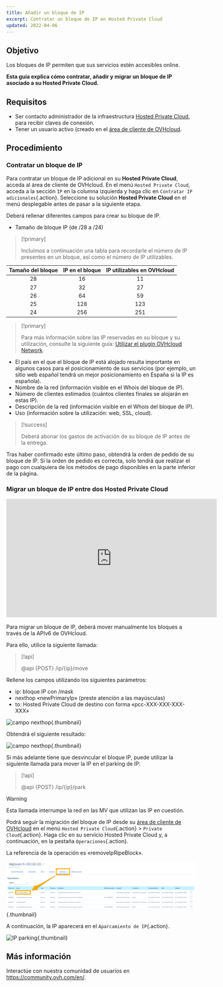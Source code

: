 ```yaml
---
title: Añadir un bloque de IP
excerpt: Contratar un bloque de IP en Hosted Private Cloud
updated: 2022-04-06
---
```


## Objetivo

Los bloques de IP permiten que sus servicios estén accesibles online. 

**Esta guía explica cómo contratar, añadir y migrar un bloque de IP asociado a su Hosted Private Cloud.**

## Requisitos

- Ser contacto administrador de la infraestructura [Hosted Private Cloud](https://www.ovhcloud.com/es/enterprise/products/hosted-private-cloud/), para recibir claves de conexión.
- Tener un usuario activo (creado en el [área de cliente de OVHcloud](https://ca.ovh.com/auth/?action=gotomanager&from=https://www.ovh.com/world/&ovhSubsidiary=ws).

## Procedimiento

### Contratar un bloque de IP

Para contratar un bloque de IP adicional en su **Hosted Private Cloud**, acceda al área de cliente de OVHcloud. En el menú `Hosted Private Cloud`, acceda a la sección `IP` en la columna izquierda y haga clic en `Contratar IP adicionales`{.action}. Seleccione su solución **Hosted Private Cloud** en el menú desplegable antes de pasar a la siguiente etapa.

Deberá rellenar diferentes campos para crear su bloque de IP.

- Tamaño de bloque IP (de /28 a /24)

> [!primary]
>
> Incluimos a continuación una tabla para recordarle el número de IP presentes en un bloque, así como el número de IP utilizables.
> 

|Tamaño del bloque|IP en el bloque|IP utilizables en OVHcloud|
|:---:|:---:|:---:|
|28|16|11|
|27|32|27|
|26|64|59|
|25|128|123|
|24|256|251|

> [!primary]
>
> Para más información sobre las IP reservadas en su bloque y su utilización, consulte la siguiente guía: [Utilizar el plugin OVHcloud Network](/pages/hosted_private_cloud/hosted_private_cloud_powered_by_vmware/plugin_ovh_network).
>

- El país en el que el bloque de IP está alojado resulta importante en algunos casos para el posicionamiento de sus servicios (por ejemplo, un sitio web español tendrá un mejor posicionamiento en España si la IP es española).
- Nombre de la red (información visible en el Whois del bloque de IP).
- Número de clientes estimados (cuántos clientes finales se alojarán en estas IP).
- Descripción de la red (información visible en el Whois del bloque de IP).
- Uso (información sobre la utilización: web, SSL, cloud).

> [!success]
>
> Deberá abonar los gastos de activación de su bloque de IP antes de la entrega. 
>

Tras haber confirmado este último paso, obtendrá la orden de pedido de su bloque de IP. Si la orden de pedido es correcta, solo tendrá que realizar el pago con cualquiera de los métodos de pago disponibles en la parte inferior de la página.

### Migrar un bloque de IP entre dos Hosted Private Cloud

<iframe width="560" height="315" src="https://www.youtube-nocookie.com/embed/Gemao3Fd7rI" frameborder="0" allow="accelerometer; autoplay; clipboard-write; encrypted-media; gyroscope; picture-in-picture" allowfullscreen></iframe>

Para migrar un bloque de IP, deberá mover manualmente los bloques a través de la APIv6 de OVHcloud.

Para ello, utilice la siguiente llamada:

> [!api]
>
> @api {POST} /ip/{ip}/move
> 

Rellene los campos utilizando los siguientes parámetros:

- ip: bloque IP con /mask
- nexthop «newPrimaryIp» (preste atención a las mayúsculas)
- to: Hosted Private Cloud de destino con forma «pcc-XXX-XXX-XXX-XXX»

![campo nexthop](images/move-api.png){.thumbnail}

Obtendrá el siguiente resultado:

![campo nexthop](images/api-result.png){.thumbnail}

Si más adelante tiene que desvincular el bloque IP, puede utilizar la siguiente llamada para mover la IP en el parking de IP:

> [!api]
>
> @api {POST} /ip/{ip}/park
> 

> [!warning]
>
> Esta llamada interrumpe la red en las MV que utilizan las IP en cuestión.
>

Podrá seguir la migración del bloque de IP desde su [área de cliente de OVHcloud](https://ca.ovh.com/auth/?action=gotomanager&from=https://www.ovh.com/world/&ovhSubsidiary=ws) en el menú `Hosted Private Cloud`{.action} > `Private Cloud`{.action}. Haga clic en su servicio Hosted Private Cloud y, a continuación, en la pestaña `Operaciones`{.action}.

La referencia de la operación es «removeIpRipeBlock».

![operaciones manager](images/operations.png){.thumbnail}

A continuación, la IP aparecerá en el `Aparcamiento de IP`{.action}.

![IP parking](images/ip-parking.png){.thumbnail}

## Más información

Interactúe con nuestra comunidad de usuarios en <https://community.ovh.com/en/>.
